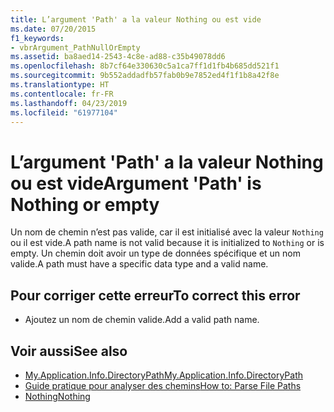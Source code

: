 ```yaml
---
title: L’argument 'Path' a la valeur Nothing ou est vide
ms.date: 07/20/2015
f1_keywords:
- vbrArgument_PathNullOrEmpty
ms.assetid: ba8aed14-2543-4c8e-ad88-c35b49078dd6
ms.openlocfilehash: 8b7cf64e330630c5a1ca7ff1d1fb4b685dd521f1
ms.sourcegitcommit: 9b552addadfb57fab0b9e7852ed4f1f1b8a42f8e
ms.translationtype: HT
ms.contentlocale: fr-FR
ms.lasthandoff: 04/23/2019
ms.locfileid: "61977104"
---
```

# <a name="argument-path-is-nothing-or-empty"></a><span data-ttu-id="c1fec-102">L’argument 'Path' a la valeur Nothing ou est vide</span><span class="sxs-lookup"><span data-stu-id="c1fec-102">Argument 'Path' is Nothing or empty</span></span>
<span data-ttu-id="c1fec-103">Un nom de chemin n’est pas valide, car il est initialisé avec la valeur `Nothing` ou il est vide.</span><span class="sxs-lookup"><span data-stu-id="c1fec-103">A path name is not valid because it is initialized to `Nothing` or is empty.</span></span> <span data-ttu-id="c1fec-104">Un chemin doit avoir un type de données spécifique et un nom valide.</span><span class="sxs-lookup"><span data-stu-id="c1fec-104">A path must have a specific data type and a valid name.</span></span>  
  
## <a name="to-correct-this-error"></a><span data-ttu-id="c1fec-105">Pour corriger cette erreur</span><span class="sxs-lookup"><span data-stu-id="c1fec-105">To correct this error</span></span>  
  
- <span data-ttu-id="c1fec-106">Ajoutez un nom de chemin valide.</span><span class="sxs-lookup"><span data-stu-id="c1fec-106">Add a valid path name.</span></span>  
  
## <a name="see-also"></a><span data-ttu-id="c1fec-107">Voir aussi</span><span class="sxs-lookup"><span data-stu-id="c1fec-107">See also</span></span>

- [<span data-ttu-id="c1fec-108">My.Application.Info.DirectoryPath</span><span class="sxs-lookup"><span data-stu-id="c1fec-108">My.Application.Info.DirectoryPath</span></span>](xref:Microsoft.VisualBasic.ApplicationServices.AssemblyInfo.DirectoryPath)
- [<span data-ttu-id="c1fec-109">Guide pratique pour analyser des chemins</span><span class="sxs-lookup"><span data-stu-id="c1fec-109">How to: Parse File Paths</span></span>](../../visual-basic/developing-apps/programming/drives-directories-files/how-to-parse-file-paths.md)
- [<span data-ttu-id="c1fec-110">Nothing</span><span class="sxs-lookup"><span data-stu-id="c1fec-110">Nothing</span></span>](../../visual-basic/language-reference/nothing.md)
